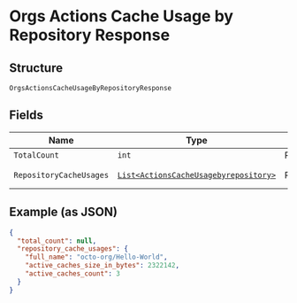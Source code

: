 
# Orgs Actions Cache Usage by Repository Response

## Structure

`OrgsActionsCacheUsageByRepositoryResponse`

## Fields

| Name | Type | Tags | Description | Getter | Setter |
|  --- | --- | --- | --- | --- | --- |
| `TotalCount` | `int` | Required | - | int getTotalCount() | setTotalCount(int totalCount) |
| `RepositoryCacheUsages` | [`List<ActionsCacheUsagebyrepository>`](../../doc/models/actions-cache-usagebyrepository.md) | Required | - | List<ActionsCacheUsagebyrepository> getRepositoryCacheUsages() | setRepositoryCacheUsages(List<ActionsCacheUsagebyrepository> repositoryCacheUsages) |

## Example (as JSON)

```json
{
  "total_count": null,
  "repository_cache_usages": {
    "full_name": "octo-org/Hello-World",
    "active_caches_size_in_bytes": 2322142,
    "active_caches_count": 3
  }
}
```

